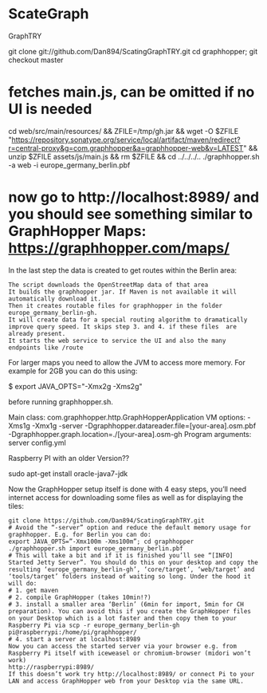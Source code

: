 # ScateGraph
 GraphTRY
 
 
git clone git://github.com/Dan894/ScatingGraphTRY.git
cd graphhopper; git checkout master
# fetches main.js, can be omitted if no UI is needed
cd web/src/main/resources/ && ZFILE=/tmp/gh.jar && wget -O $ZFILE "https://repository.sonatype.org/service/local/artifact/maven/redirect?r=central-proxy&g=com.graphhopper&a=graphhopper-web&v=LATEST" && unzip $ZFILE assets/js/main.js && rm $ZFILE && cd ../../../..
./graphhopper.sh -a web -i europe_germany_berlin.pbf
# now go to http://localhost:8989/ and you should see something similar to GraphHopper Maps: https://graphhopper.com/maps/

In the last step the data is created to get routes within the Berlin area:

    The script downloads the OpenStreetMap data of that area
    It builds the graphhopper jar. If Maven is not available it will automatically download it.
    Then it creates routable files for graphhopper in the folder europe_germany_berlin-gh.
    It will create data for a special routing algorithm to dramatically improve query speed. It skips step 3. and 4. if these files  are already present.
    It starts the web service to service the UI and also the many endpoints like /route


For larger maps you need to allow the JVM to access more memory. For example for 2GB you can do this using:

 $ export JAVA_OPTS="-Xmx2g -Xms2g"

before running graphhopper.sh.



Main class: com.graphhopper.http.GraphHopperApplication
VM options: -Xms1g -Xmx1g -server -Dgraphhopper.datareader.file=[your-area].osm.pbf -Dgraphhopper.graph.location=./[your-area].osm-gh
Program arguments: server config.yml


Raspberry PI with an older Version??

sudo apt-get install oracle-java7-jdk

Now the GraphHopper setup itself is done with 4 easy steps, you’ll need internet access for downloading some files as well as for displaying the tiles:

    git clone https://github.com/Dan894/ScatingGraphTRY.git
    # Avoid the “-server” option and reduce the default memory usage for  graphhopper. E.g. for Berlin you can do:
    export JAVA_OPTS=”-Xmx100m -Xms100m”; cd graphhopper
    ./graphhopper.sh import europe_germany_berlin.pbf
    # This will take a bit and if it is finished you’ll see “[INFO] Started Jetty Server”. You should do this on your desktop and copy the resulting ‘europe_germany_berlin-gh’, ‘core/target’, ‘web/target’ and ‘tools/target’ folders instead of waiting so long. Under the hood it will do:
    # 1. get maven
    # 2. compile GraphHopper (takes 10min!?)
    # 3. install a smaller area ‘Berlin’ (6min for import, 5min for CH preparation). You can avoid this if you create the GraphHopper files on your Desktop which is a lot faster and then copy them to your Raspberry Pi via scp -r europe_germany_berlin-gh pi@raspberrypi:/home/pi/graphhopper/
    # 4. start a server at localhost:8989
    Now you can access the started server via your browser e.g. from Raspberry Pi itself with iceweasel or chromium-browser (midori won’t work)
    http://raspberrypi:8989/
    If this doesn’t work try http://localhost:8989/ or connect Pi to your LAN and access GraphHopper web from your Desktop via the same URL.
